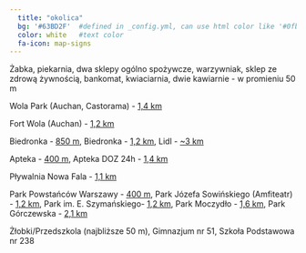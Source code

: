 ```yaml
---
  title: "okolica"
  bg: '#63BD2F'  #defined in _config.yml, can use html color like '#0fbfcf'
  color: white   #text color
  fa-icon: map-signs
---
```

<p>Żabka, piekarnia, dwa sklepy ogólno spożywcze, warzywniak, sklep ze zdrową żywnością, bankomat, kwiaciarnia, dwie kawiarnie - w promieniu 50 m</p>
<p>Wola Park (Auchan, Castorama) - <a href="https://goo.gl/maps/kzKTAKwG1Xs" target="_blank">1,4 km</a></p>
<p>Fort Wola (Auchan) - <a href="https://goo.gl/maps/Yj3xEt82Lvw" target="_blank">1,2 km</a></p>
<p>Biedronka - <a href="https://goo.gl/maps/nRcHn52eEsS2" target="_blank">850 m</a>, Biedronka - <a href="https://goo.gl/maps/tKdBYXdRABx" target="_blank">1,2 km</a>, Lidl - <a href="https://goo.gl/maps/Snd3BuNMxWM2" target="_blank">~3 km</a></p>
<p>Apteka - <a href="https://goo.gl/maps/x5fmkpCZW1L2" target="_blank">400 m</a>, Apteka DOZ 24h - <a href="https://goo.gl/maps/naWzdAAxkv22" target="_blank">1,4 km</a></p>
<p>Pływalnia Nowa Fala - <a href="https://goo.gl/maps/aMFzDfgaJeA2" target="_blank">1,1 km</a></p>
<p>Park Powstańców Warszawy - <a href="https://goo.gl/maps/FEabXhvLjWr" target="_blank">400 m</a>, Park Józefa Sowińskiego (Amfiteatr) - <a href="https://goo.gl/maps/EBQS26eJndN2" target="_blank">1,2 km</a>, Park im. E. Szymańskiego- <a href="https://goo.gl/maps/ppEkd4DJ8dQ2" target="_blank">1,2 km</a>, Park Moczydło - <a href="https://goo.gl/maps/HyMgY3xdc782" target="_blank">1,6 km</a>, Park Górczewska - <a href="https://goo.gl/maps/LFz5Wu5UQhn" target="_blank">2,1 km</a></p>
<p>Żłobki/Przedszkola (najbliższe 50 m), Gimnazjum nr 51, Szkoła Podstawowa nr 238</p>
